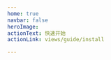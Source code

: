 ```yaml
---
home: true
navbar: false
heroImage: 
actionText: 快速开始
actionLink: views/guide/install

---
```

<ClientOnly>
</ClientOnly>